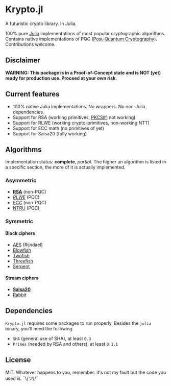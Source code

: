 Krypto.jl
=========
A futuristic crypto library. In Julia.

100% pure [Julia](https://github.com/JuliaLang/julia) implementations of most popular cryptographic algorithms. Contains native implementations of PQC ([Post-Quantum Cryptography](https://en.wikipedia.org/wiki/Post-quantum_cryptography)). Contributions welcome.

## Disclaimer
**WARNING: This package is in a Proof-of-Concept state and is NOT (yet) ready for production use. Proceed at your own risk.**

## Current features
- 100% native Julia implementations. No wrappers. No non-Julia dependencies.
- Support for RSA (working primitives, [PKCS#1](https://en.wikipedia.org/wiki/PKCS_1) not working)
- Support for RLWE (working crypto-primitives, non-working NTT)
- Support for ECC math (no primitives of yet)
- Support for Salsa20 (fully working)

## Algorithms
Implementation status: **complete**, *partial*. The higher an algorithm is listed in a specific section, the more of it is actually implemented.

### Asymmetric
- [**RSA**](https://en.wikipedia.org/wiki/RSA_(cryptosystem)) (non-PQC)
- [*RLWE*](https://en.wikipedia.org/wiki/Ring_Learning_with_Errors) (PQC)
- [*ECC*](https://en.wikipedia.org/wiki/Elliptic_curve_cryptography) (non-PQC)
- [NTRU](https://en.wikipedia.org/wiki/NTRU) (PQC)

### Symmetric
#### Block ciphers
- [AES](https://en.wikipedia.org/wiki/Advanced_Encryption_Standard) (Rijndael)
- [Blowfish](https://en.wikipedia.org/wiki/Blowfish_(cipher))
- [Twofish](https://en.wikipedia.org/wiki/Twofish)
- [Threefish](https://en.wikipedia.org/wiki/Threefish)
- [Serpent](https://en.wikipedia.org/wiki/Serpent_(cipher))

#### Stream ciphers
- [**Salsa20**](https://en.wikipedia.org/wiki/Salsa20)
- [Rabbit](https://en.wikipedia.org/wiki/Rabbit_(cipher))

## Dependencies
`Krypto.jl` requires some packages to run properly. Besides the `julia` binary, you'll need the following.
- `SHA` (general use of SHA), at least `0.3`
- `Primes` (needed by RSA and others), at least `0.1.1`

## License
MIT. Whatever happens to you, remember: it's not my fault but the code you used is. ¯\\_(ツ)_/¯
